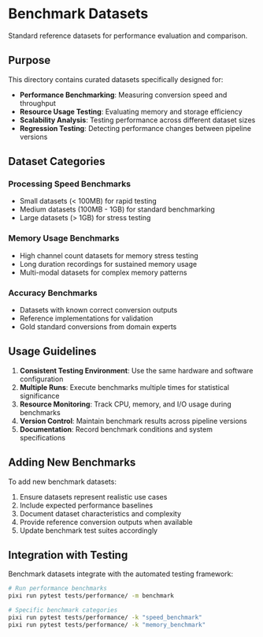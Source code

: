 # Benchmark Datasets

Standard reference datasets for performance evaluation and comparison.

## Purpose

This directory contains curated datasets specifically designed for:
- **Performance Benchmarking**: Measuring conversion speed and throughput
- **Resource Usage Testing**: Evaluating memory and storage efficiency
- **Scalability Analysis**: Testing performance across different dataset sizes
- **Regression Testing**: Detecting performance changes between pipeline versions

## Dataset Categories

### Processing Speed Benchmarks
- Small datasets (< 100MB) for rapid testing
- Medium datasets (100MB - 1GB) for standard benchmarking
- Large datasets (> 1GB) for stress testing

### Memory Usage Benchmarks
- High channel count datasets for memory stress testing
- Long duration recordings for sustained memory usage
- Multi-modal datasets for complex memory patterns

### Accuracy Benchmarks
- Datasets with known correct conversion outputs
- Reference implementations for validation
- Gold standard conversions from domain experts

## Usage Guidelines

1. **Consistent Testing Environment**: Use the same hardware and software configuration
2. **Multiple Runs**: Execute benchmarks multiple times for statistical significance
3. **Resource Monitoring**: Track CPU, memory, and I/O usage during benchmarks
4. **Version Control**: Maintain benchmark results across pipeline versions
5. **Documentation**: Record benchmark conditions and system specifications

## Adding New Benchmarks

To add new benchmark datasets:
1. Ensure datasets represent realistic use cases
2. Include expected performance baselines
3. Document dataset characteristics and complexity
4. Provide reference conversion outputs when available
5. Update benchmark test suites accordingly

## Integration with Testing

Benchmark datasets integrate with the automated testing framework:
```bash
# Run performance benchmarks
pixi run pytest tests/performance/ -m benchmark

# Specific benchmark categories
pixi run pytest tests/performance/ -k "speed_benchmark"
pixi run pytest tests/performance/ -k "memory_benchmark"
```